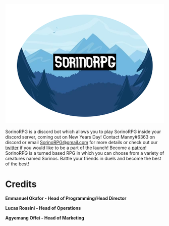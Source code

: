 ![Image](https://raw.githubusercontent.com/SorinoRPG/SorinoRPG/main/SornioLogo.png)

SorinoRPG is a discord bot which allows you to play SorinoRPG inside your discord server, coming out on New Years Day! Contact Manny#6363 on discord or email SorinoRPG@gmail.com for more details or check out our [twitter](https://twitter.com/RpgSorino) if you would like to be a part of the launch! Become a [patron](https://www.patreon.com/sorinorpg)! 
SorinoRPG is a turned based RPG in which you can choose from a variety of creatures named Sorinos. Battle your friends in duels and become the best of the best!

# Credits

  **Emmanuel Okafor - Head of Programming/Head Director**
  
  **Lucas Rossini - Head of Operations**
  
  **Agyemang Offei - Head of Marketing**

 
 

